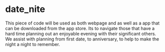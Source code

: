 # date_nite
This piece of code will be used as both webpage and as well as a app that can be downloaded from the app store. Its to navigate those that have a hard time planning out an enjoyable evening with their significant others. We assist with planning from first date, to anniversary, to help to make the night a night to remember. 
